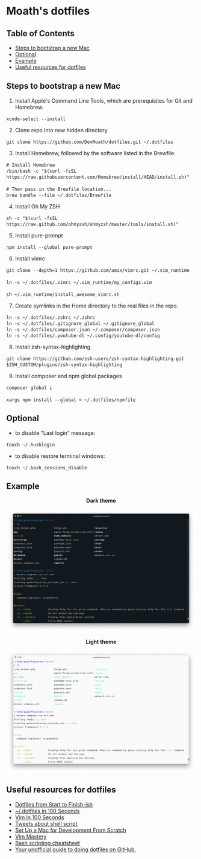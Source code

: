 # Moath's dotfiles

## Table of Contents

- [Steps to bootstrap a new Mac](#steps-to-bootstrap-a-new-mac)
- [Optional](#optional)
- [Example](#example)
- [Useful resources for dotfiles](#useful-resources-for-dotfiles)

## Steps to bootstrap a new Mac

1. Install Apple's Command Line Tools, which are prerequisites for Git and Homebrew.

```shell
xcode-select --install
```

2. Clone repo into new hidden directory.

```shell
git clone https://github.com/DevMoath/dotfiles.git ~/.dotfiles
```

3. Install Homebrew, followed by the software listed in the Brewfile.

```shell
# Install Homebrew
/bin/bash -c "$(curl -fsSL https://raw.githubusercontent.com/Homebrew/install/HEAD/install.sh)"

# Then pass in the Brewfile location...
brew bundle --file ~/.dotfiles/Brewfile
```

4. Install Oh My ZSH

```shell
sh -c "$(curl -fsSL https://raw.github.com/ohmyzsh/ohmyzsh/master/tools/install.sh)"
```

5. Install pure-prompt

```shell
npm install --global pure-prompt
```

6. Install vimrc

```shell
git clone --depth=1 https://github.com/amix/vimrc.git ~/.vim_runtime

ln -s ~/.dotfiles/.vimrc ~/.vim_runtime/my_configs.vim

sh ~/.vim_runtime/install_awesome_vimrc.sh
```

7. Create symlinks in the Home directory to the real files in the repo.

```shell
ln -s ~/.dotfiles/.zshrc ~/.zshrc
ln -s ~/.dotfiles/.gitignore_global ~/.gitignore_global
ln -s ~/.dotfiles/composer.json ~/.composer/composer.json
ln -s ~/.dotfiles/.youtube-dl ~/.config/youtube-dl/config
```

8. Install zsh-syntax-highlighting

```shell
git clone https://github.com/zsh-users/zsh-syntax-highlighting.git $ZSH_CUSTOM/plugins/zsh-syntax-highlighting
```

9. Install composer and npm global packages

```shell
composer global i

xargs npm install --global < ~/.dotfiles/npmfile
```

## Optional

* to disable "Last login" message:

```shell
touch ~/.hushlogin 
```

* to disable restore terminal windows:

```shell
touch ~/.bash_sessions_disable
```

## Example

<p align="center"><b>Dark theme</b></p>

![Dark Screenshot](images/screenshot-dark.png)

<p align="center"><b>Light theme</b></p>

![Light Screenshot](images/screenshot-light.png)

## Useful resources for dotfiles

* [Dotfiles from Start to Finish-ish](https://www.udemy.com/course/dotfiles-from-start-to-finish-ish/)
* [~/.dotfiles in 100 Seconds](https://youtu.be/r_MpUP6aKiQ)
* [Vim in 100 Seconds](https://youtu.be/-txKSRn0qeA)
* [Tweets about shell script](https://twitter.com/i/events/1335052425846284288)
* [Set Up a Mac for Development From Scratch](https://laracasts.com/series/setup-a-mac-for-development-from-scratch)
* [Vim Mastery](https://laracasts.com/series/vim-mastery)
* [Bash scripting cheatsheet](https://devhints.io/bash)
* [Your unofficial guide to doing dotfiles on GitHub.](https://github.com/dotfiles/dotfiles.github.com)

